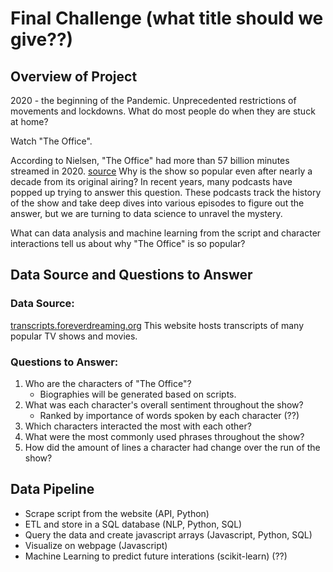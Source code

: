 # Final Challenge (what title should we give??)

## Overview of Project
2020 - the beginning of the Pandemic. Unprecedented restrictions of movements and lockdowns. What do most people do when they are stuck at home? 

Watch "The Office". 

According to Nielsen, "The Office" had more than 57 billion minutes streamed in 2020. [source](https://www.nielsen.com/us/en/insights/article/2021/tops-of-2020-nielsen-streaming-unwrapped/) Why is the show so popular even after nearly a decade from its original airing? In recent years, many podcasts have popped up trying to answer this question. These podcasts track the history of the show and take deep dives into various episodes to figure out the answer, but we are turning to data science to unravel the mystery.

What can data analysis and machine learning from the script and character interactions tell us about why "The Office" is so popular?

## Data Source and Questions to Answer
### Data Source: 
[transcripts.foreverdreaming.org](https://transcripts.foreverdreaming.org/viewtopic.php?f=574&t=25301&sid=55341a4d23dec85533d960b6ff9edc2a)
This website hosts transcripts of many popular TV shows and movies.

### Questions to Answer:
1) Who are the characters of "The Office"?
   - Biographies will be generated based on scripts.
2) What was each character's overall sentiment throughout the show?
   - Ranked by importance of words spoken by each character (??)
3) Which characters interacted the most with each other?
4) What were the most commonly used phrases throughout the show?
5) How did the amount of lines a character had change over the run of the show?

## Data Pipeline
- Scrape script from the website (API, Python)
- ETL and store in a SQL database (NLP, Python, SQL)
- Query the data and create javascript arrays (Javascript, Python, SQL)
- Visualize on webpage (Javascript)
- Machine Learning to predict future interations (scikit-learn) (??)

